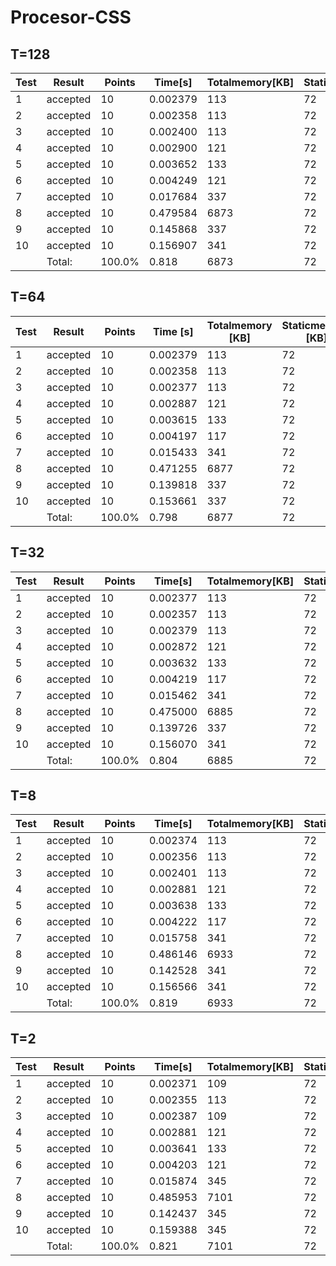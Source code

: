 # Procesor-CSS

## T=128
| Test    | Result   | Points | Time[s]  | Totalmemory[KB] | Staticmemory[KB] | Stackmemory[KB] |
|---------|----------|--------|----------|-----------------|------------------|-----------------|
| 1       | accepted | 10     | 0.002379 | 113             | 72               | 17              |
| 2       | accepted | 10     | 0.002358 | 113             | 72               | 17              |
| 3       | accepted | 10     | 0.002400 | 113             | 72               | 17              |
| 4       | accepted | 10     | 0.002900 | 121             | 72               | 17              |
| 5       | accepted | 10     | 0.003652 | 133             | 72               | 17              |
| 6       | accepted | 10     | 0.004249 | 121             | 72               | 17              |
| 7       | accepted | 10     | 0.017684 | 337             | 72               | 17              |
| 8       | accepted | 10     | 0.479584 | 6873            | 72               | 17              |
| 9       | accepted | 10     | 0.145868 | 337             | 72               | 17              |
| 10      | accepted | 10     | 0.156907 | 341             | 72               | 17              |
| | Total:  | 100.0%   | 0.818  | 6873     | 72              | 17               |

## T=64
| Test    | Result   | Points | Time [s]  | Totalmemory [KB] | Staticmemory [KB] | Stackmemory [KB] |
|---------|----------|--------|----------|-----------------|------------------|-----------------|
| 1       | accepted | 10     | 0.002379 | 113             | 72               | 17              |
| 2       | accepted | 10     | 0.002358 | 113             | 72               | 17              |
| 3       | accepted | 10     | 0.002377 | 113             | 72               | 17              |
| 4       | accepted | 10     | 0.002887 | 121             | 72               | 17              |
| 5       | accepted | 10     | 0.003615 | 133             | 72               | 17              |
| 6       | accepted | 10     | 0.004197 | 117             | 72               | 17              |
| 7       | accepted | 10     | 0.015433 | 341             | 72               | 17              |
| 8       | accepted | 10     | 0.471255 | 6877            | 72               | 17              |
| 9       | accepted | 10     | 0.139818 | 337             | 72               | 17              |
| 10      | accepted | 10     | 0.153661 | 337             | 72               | 17              |
| | Total:  | 100.0%   | 0.798  | 6877     | 72              | 17               | 

## T=32
| Test    | Result   | Points | Time[s]  | Totalmemory[KB] | Staticmemory[KB] | Stackmemory[KB] |
|---------|----------|--------|----------|-----------------|------------------|-----------------|
| 1       | accepted | 10     | 0.002377 | 113             | 72               | 17              |
| 2       | accepted | 10     | 0.002357 | 113             | 72               | 17              |
| 3       | accepted | 10     | 0.002379 | 113             | 72               | 17              |
| 4       | accepted | 10     | 0.002872 | 121             | 72               | 17              |
| 5       | accepted | 10     | 0.003632 | 133             | 72               | 17              |
| 6       | accepted | 10     | 0.004219 | 117             | 72               | 17              |
| 7       | accepted | 10     | 0.015462 | 341             | 72               | 17              |
| 8       | accepted | 10     | 0.475000 | 6885            | 72               | 17              |
| 9       | accepted | 10     | 0.139726 | 337             | 72               | 17              |
| 10      | accepted | 10     | 0.156070 | 341             | 72               | 17              |
| | Total:  | 100.0%   | 0.804  | 6885     | 72              | 17               |


## T=8

| Test    | Result   | Points | Time[s]  | Totalmemory[KB] | Staticmemory[KB] | Stackmemory[KB] |
|---------|----------|--------|----------|-----------------|------------------|-----------------|
| 1       | accepted | 10     | 0.002374 | 113             | 72               | 17              |
| 2       | accepted | 10     | 0.002356 | 113             | 72               | 17              |
| 3       | accepted | 10     | 0.002401 | 113             | 72               | 17              |
| 4       | accepted | 10     | 0.002881 | 121             | 72               | 17              |
| 5       | accepted | 10     | 0.003638 | 133             | 72               | 17              |
| 6       | accepted | 10     | 0.004222 | 117             | 72               | 17              |
| 7       | accepted | 10     | 0.015758 | 341             | 72               | 17              |
| 8       | accepted | 10     | 0.486146 | 6933            | 72               | 17              |
| 9       | accepted | 10     | 0.142528 | 341             | 72               | 17              |
| 10      | accepted | 10     | 0.156566 | 341             | 72               | 17              |
| | Total:  | 100.0%   | 0.819  | 6933     | 72              | 17               |

## T=2
| Test    | Result   | Points | Time[s]  | Totalmemory[KB] | Staticmemory[KB] | Stackmemory[KB] |
|---------|----------|--------|----------|-----------------|------------------|-----------------|
| 1       | accepted | 10     | 0.002371 | 109             | 72               | 17              |
| 2       | accepted | 10     | 0.002355 | 113             | 72               | 17              |
| 3       | accepted | 10     | 0.002387 | 109             | 72               | 17              |
| 4       | accepted | 10     | 0.002881 | 121             | 72               | 17              |
| 5       | accepted | 10     | 0.003641 | 133             | 72               | 17              |
| 6       | accepted | 10     | 0.004203 | 121             | 72               | 17              |
| 7       | accepted | 10     | 0.015874 | 345             | 72               | 17              |
| 8       | accepted | 10     | 0.485953 | 7101            | 72               | 17              |
| 9       | accepted | 10     | 0.142437 | 345             | 72               | 17              |
| 10      | accepted | 10     | 0.159388 | 345             | 72               | 17              |
| | Total:  | 100.0%   | 0.821  | 7101     | 72              | 17               |
